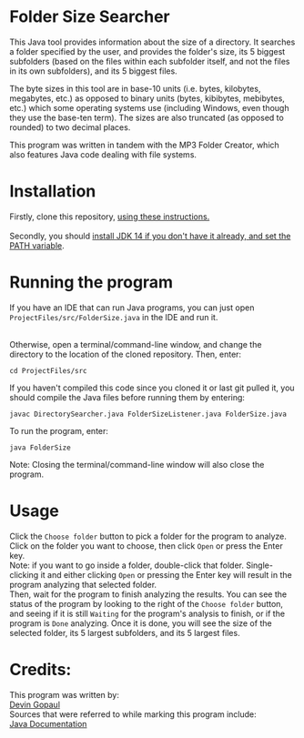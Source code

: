# Folder Size Searcher
This Java tool provides information about the size of a directory. It searches a folder specified by the user, and provides the folder's size, its 5 biggest subfolders (based on the files within each subfolder itself, and not the files in its own subfolders), and its 5 biggest files.<br>

The byte sizes in this tool are in base-10 units (i.e. bytes, kilobytes, megabytes, etc.) as opposed to binary units (bytes, kibibytes, mebibytes, etc.) which some operating systems use (including Windows, even though they use the base-ten term). The sizes are also truncated (as opposed to rounded) to two decimal places.<br>

This program was written in tandem with the MP3 Folder Creator, which also features Java code dealing with file systems.<br>

# Installation
Firstly, clone this repository, 
[using these instructions.](https://docs.github.com/en/enterprise/2.13/user/articles/cloning-a-repository)
<br><br>
Secondly, you should [install JDK 14 if you don't have it already, and set the PATH variable](https://docs.oracle.com/en/java/javase/14/install/overview-jdk-installation.html#GUID-8677A77F-231A-40F7-98B9-1FD0B48C346A). 

# Running the program
If you have an IDE that can run Java programs, you can just open `ProjectFiles/src/FolderSize.java` in the IDE and run it.<br><br>

Otherwise, open a terminal/command-line window, and change the directory to the location of the cloned repository.
Then, enter:
```
cd ProjectFiles/src
```
If you haven't compiled this code since you cloned it or last git pulled it, you should compile the Java files before running them by entering:
```
javac DirectorySearcher.java FolderSizeListener.java FolderSize.java
```
To run the program, enter:
```
java FolderSize
```
Note: Closing the terminal/command-line window will also close the program.

# Usage
Click the `Choose folder` button to pick a folder for the program to analyze. Click on the folder you want to choose, then click `Open` or press the Enter key.<br>
Note: if you want to go inside a folder, double-click that folder. Single-clicking it and either clicking `Open` or pressing the Enter key will result in the program analyzing that selected folder.<br>
Then, wait for the program to finish analyzing the results. You can see the status of the program by looking to the right of the `Choose folder` button, and seeing if it is still `Waiting` for the program's analysis to finish, or if the program is `Done` analyzing. Once it is done, you will see the size of the selected folder, its 5 largest subfolders, and its 5 largest files.

# Credits:
This program was written by:<br>
[Devin Gopaul](https://github.com/DevinGopaul)<br>
Sources that were referred to while marking this program include:<br>
[Java Documentation](https://docs.oracle.com/en/java/javase/14/docs/api/)
